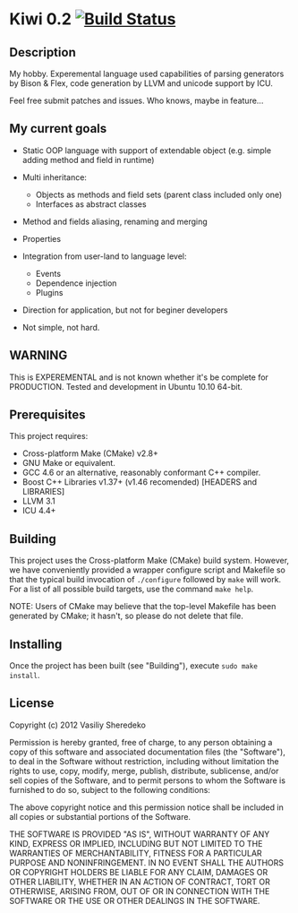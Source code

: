 Kiwi 0.2 [![Build Status](https://secure.travis-ci.org/alurin/kiwi.png)](http://travis-ci.org/alurin/kiwi)
==========================================================================================================

Description
-----------
My hobby. Experemental language used capabilities of parsing generators by
Bison & Flex, code generation by LLVM and unicode support by ICU.

Feel free submit patches and issues. Who knows, maybe in feature...

My current goals
----------------
* Static OOP language with support of extendable object (e.g. simple adding method and field in runtime)
* Multi inheritance:
    * Objects as methods and field sets (parent class included only one)
    * Interfaces as abstract classes
* Method and fields aliasing, renaming and merging
* Properties
* Integration from user-land to language level:
    * Events
    * Dependence injection
    * Plugins

* Direction for application, but not for beginer developers
* Not simple, not hard.

**WARNING**
-----------
This is EXPEREMENTAL and is not known whether it's be complete for PRODUCTION.
Tested and development in Ubuntu 10.10 64-bit.

Prerequisites
-------------
This project requires:
* Cross-platform Make (CMake) v2.8+
* GNU Make or equivalent.
* GCC 4.6 or an alternative, reasonably conformant C++ compiler.
* Boost C++ Libraries v1.37+ (v1.46 recomended) [HEADERS and LIBRARIES]
* LLVM 3.1
* ICU 4.4+

Building
--------
This project uses the Cross-platform Make (CMake) build system. However, we
have conveniently provided a wrapper configure script and Makefile so that
the typical build invocation of `./configure` followed by `make` will work.
For a list of all possible build targets, use the command `make help`.

NOTE: Users of CMake may believe that the top-level Makefile has been
generated by CMake; it hasn't, so please do not delete that file.

Installing
----------
Once the project has been built (see "Building"), execute `sudo make install`.

License
-------
Copyright (c) 2012 Vasiliy Sheredeko

Permission is hereby granted, free of charge, to any person
obtaining a copy of this software and associated documentation
files (the "Software"), to deal in the Software without
restriction, including without limitation the rights to use,
copy, modify, merge, publish, distribute, sublicense, and/or sell
copies of the Software, and to permit persons to whom the
Software is furnished to do so, subject to the following
conditions:

The above copyright notice and this permission notice shall be
included in all copies or substantial portions of the Software.

THE SOFTWARE IS PROVIDED "AS IS", WITHOUT WARRANTY OF ANY KIND,
EXPRESS OR IMPLIED, INCLUDING BUT NOT LIMITED TO THE WARRANTIES
OF MERCHANTABILITY, FITNESS FOR A PARTICULAR PURPOSE AND
NONINFRINGEMENT. IN NO EVENT SHALL THE AUTHORS OR COPYRIGHT
HOLDERS BE LIABLE FOR ANY CLAIM, DAMAGES OR OTHER LIABILITY,
WHETHER IN AN ACTION OF CONTRACT, TORT OR OTHERWISE, ARISING
FROM, OUT OF OR IN CONNECTION WITH THE SOFTWARE OR THE USE OR
OTHER DEALINGS IN THE SOFTWARE.
